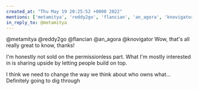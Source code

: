 ```yaml
---
created_at: "Thu May 19 20:25:52 +0000 2022"
mentions: ['metamitya', 'reddy2go', 'flancian', 'an_agora', 'knovigator']
in_reply_to: @metamitya
---
```


@metamitya @reddy2go @flancian @an_agora @knovigator Wow, that's all really great to know, thanks! 

I'm honestly not sold on the permissionless part. What I'm mostly interested in is sharing upside by letting people build on top.

I think we need to change the way we think about who owns what... Definitely going to dig through
